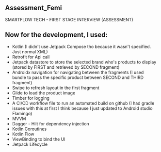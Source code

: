 ## Assessment_Femi
 SMARTFLOW TECH - FIRST STAGE INTERVIEW (ASSESSMENT)

##  Now for the development, I used:
* Kotlin (I didn't use Jetpack Compose tho because it wasn't specified. Just normal XML)
* Retrofit for Api call
* Jetpack datastore to store the selected brand who's products to display (stored by FIRST and retrieved by SECOND fragment)
* Androidx navigation for navigating between the fragments (I used bundle to pass the specific product between SECOND and THIRD fragment)
* Swipe to refresh layout in the first fragment
* Glide to load the product image
* Timber for logging
* A CI/CD workflow file to run an automated build on github (I had gradle issues with this at first I think because I just updated to Android studio Flamingo)
* MVVM
* Dagger - Hilt for dependency injection
* Kotlin Coroutines
* Kotlin Flow
* ViewBinding to bind the UI
* Jetpack Lifecycle